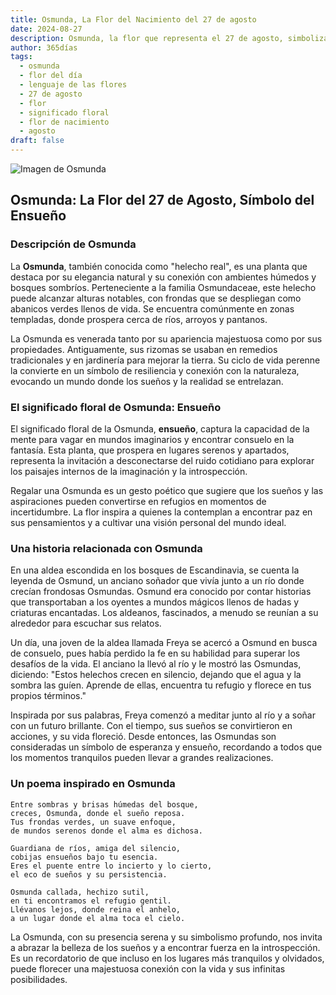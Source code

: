 ```yaml
---
title: Osmunda, La Flor del Nacimiento del 27 de agosto
date: 2024-08-27
description: Osmunda, la flor que representa el 27 de agosto, simboliza Ensueño. Descubre su fascinante historia, significado en el lenguaje de las flores y una poesía que celebra su belleza.
author: 365días
tags:
  - osmunda
  - flor del día
  - lenguaje de las flores
  - 27 de agosto
  - flor
  - significado floral
  - flor de nacimiento
  - agosto
draft: false
---
```



![Imagen de Osmunda](https://cdn.pixabay.com/photo/2014/05/09/14/16/fern-340802_640.jpg#center)


## Osmunda: La Flor del 27 de Agosto, Símbolo del Ensueño

### Descripción de Osmunda

La **Osmunda**, también conocida como "helecho real", es una planta que destaca por su elegancia natural y su conexión con ambientes húmedos y bosques sombríos. Perteneciente a la familia Osmundaceae, este helecho puede alcanzar alturas notables, con frondas que se despliegan como abanicos verdes llenos de vida. Se encuentra comúnmente en zonas templadas, donde prospera cerca de ríos, arroyos y pantanos.

La Osmunda es venerada tanto por su apariencia majestuosa como por sus propiedades. Antiguamente, sus rizomas se usaban en remedios tradicionales y en jardinería para mejorar la tierra. Su ciclo de vida perenne la convierte en un símbolo de resiliencia y conexión con la naturaleza, evocando un mundo donde los sueños y la realidad se entrelazan.

### El significado floral de Osmunda: Ensueño

El significado floral de la Osmunda, **ensueño**, captura la capacidad de la mente para vagar en mundos imaginarios y encontrar consuelo en la fantasía. Esta planta, que prospera en lugares serenos y apartados, representa la invitación a desconectarse del ruido cotidiano para explorar los paisajes internos de la imaginación y la introspección.

Regalar una Osmunda es un gesto poético que sugiere que los sueños y las aspiraciones pueden convertirse en refugios en momentos de incertidumbre. La flor inspira a quienes la contemplan a encontrar paz en sus pensamientos y a cultivar una visión personal del mundo ideal.

### Una historia relacionada con Osmunda

En una aldea escondida en los bosques de Escandinavia, se cuenta la leyenda de Osmund, un anciano soñador que vivía junto a un río donde crecían frondosas Osmundas. Osmund era conocido por contar historias que transportaban a los oyentes a mundos mágicos llenos de hadas y criaturas encantadas. Los aldeanos, fascinados, a menudo se reunían a su alrededor para escuchar sus relatos.

Un día, una joven de la aldea llamada Freya se acercó a Osmund en busca de consuelo, pues había perdido la fe en su habilidad para superar los desafíos de la vida. El anciano la llevó al río y le mostró las Osmundas, diciendo: "Estos helechos crecen en silencio, dejando que el agua y la sombra las guíen. Aprende de ellas, encuentra tu refugio y florece en tus propios términos."

Inspirada por sus palabras, Freya comenzó a meditar junto al río y a soñar con un futuro brillante. Con el tiempo, sus sueños se convirtieron en acciones, y su vida floreció. Desde entonces, las Osmundas son consideradas un símbolo de esperanza y ensueño, recordando a todos que los momentos tranquilos pueden llevar a grandes realizaciones.

### Un poema inspirado en Osmunda

```
Entre sombras y brisas húmedas del bosque,  
creces, Osmunda, donde el sueño reposa.  
Tus frondas verdes, un suave enfoque,  
de mundos serenos donde el alma es dichosa.

Guardiana de ríos, amiga del silencio,  
cobijas ensueños bajo tu esencia.  
Eres el puente entre lo incierto y lo cierto,  
el eco de sueños y su persistencia.

Osmunda callada, hechizo sutil,  
en ti encontramos el refugio gentil.  
Llévanos lejos, donde reina el anhelo,  
a un lugar donde el alma toca el cielo.
```

La Osmunda, con su presencia serena y su simbolismo profundo, nos invita a abrazar la belleza de los sueños y a encontrar fuerza en la introspección. Es un recordatorio de que incluso en los lugares más tranquilos y olvidados, puede florecer una majestuosa conexión con la vida y sus infinitas posibilidades.
